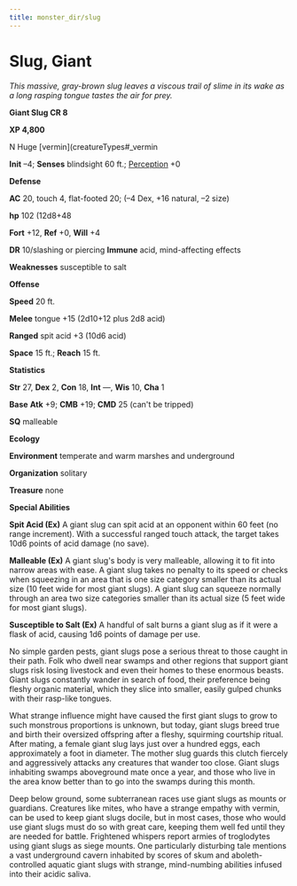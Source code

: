 ```yaml
---
title: monster_dir/slug
---
```

# Slug, Giant

_This massive, gray-brown slug leaves a viscous trail of slime in its wake as a long rasping tongue tastes the air for prey._

**Giant Slug CR 8**

**XP 4,800**

N Huge [vermin](creatureTypes#_vermin

**Init** –4; **Senses** blindsight 60 ft.; [Perception](../skill_dir/perception#_perception) +0

**Defense**

**AC** 20, touch 4, flat-footed 20; (–4 Dex, +16 natural, –2 size)

**hp** 102 (12d8+48

**Fort** +12, **Ref** +0, **Will** +4

**DR** 10/slashing or piercing **Immune** acid, mind-affecting effects

**Weaknesses** susceptible to salt

**Offense**

**Speed** 20 ft.

**Melee** tongue +15 (2d10+12 plus 2d8 acid)

**Ranged** spit acid +3 (10d6 acid)

**Space** 15 ft.; **Reach** 15 ft.

**Statistics**

**Str** 27, **Dex** 2, **Con** 18, **Int** —, **Wis** 10, **Cha** 1

**Base**  **Atk** +9; **CMB** +19; **CMD** 25 (can't be tripped)

**SQ** malleable

**Ecology**

**Environment** temperate and warm marshes and underground

**Organization** solitary

**Treasure** none

**Special Abilities**

**Spit Acid (Ex)** A giant slug can spit acid at an opponent within 60 feet (no range increment). With a successful ranged touch attack, the target takes 10d6 points of acid damage (no save).

**Malleable (Ex)** A giant slug's body is very malleable, allowing it to fit into narrow areas with ease. A giant slug takes no penalty to its speed or checks when squeezing in an area that is one size category smaller than its actual size (10 feet wide for most giant slugs). A giant slug can squeeze normally through an area two size categories smaller than its actual size (5 feet wide for most giant slugs).

**Susceptible to Salt (Ex)** A handful of salt burns a giant slug as if it were a flask of acid, causing 1d6 points of damage per use.

No simple garden pests, giant slugs pose a serious threat to those caught in their path. Folk who dwell near swamps and other regions that support giant slugs risk losing livestock and even their homes to these enormous beasts. Giant slugs constantly wander in search of food, their preference being fleshy organic material, which they slice into smaller, easily gulped chunks with their rasp-like tongues.

What strange influence might have caused the first giant slugs to grow to such monstrous proportions is unknown, but today, giant slugs breed true and birth their oversized offspring after a fleshy, squirming courtship ritual. After mating, a female giant slug lays just over a hundred eggs, each approximately a foot in diameter. The mother slug guards this clutch fiercely and aggressively attacks any creatures that wander too close. Giant slugs inhabiting swamps aboveground mate once a year, and those who live in the area know better than to go into the swamps during this month.

Deep below ground, some subterranean races use giant slugs as mounts or guardians. Creatures like mites, who have a strange empathy with vermin, can be used to keep giant slugs docile, but in most cases, those who would use giant slugs must do so with great care, keeping them well fed until they are needed for battle. Frightened whispers report armies of troglodytes using giant slugs as siege mounts. One particularly disturbing tale mentions a vast underground cavern inhabited by scores of skum and aboleth-controlled aquatic giant slugs with strange, mind-numbing abilities infused into their acidic saliva.

